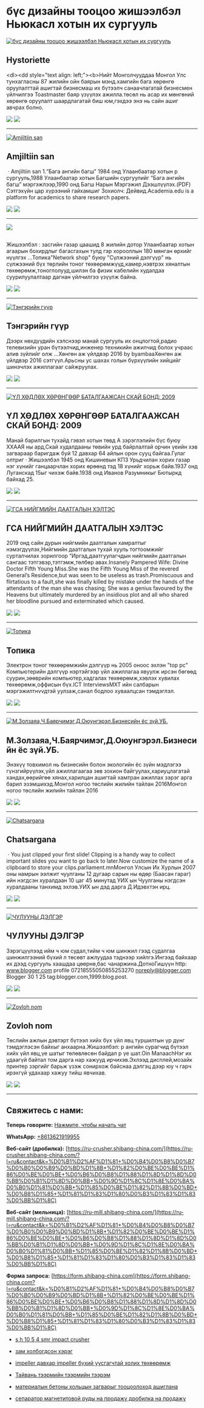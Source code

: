 # бүс дизайны тооцоо жишээлбэл Ньюкасл хотын их сургууль

<a href="https://swt.shibang-china.com/?l=ru&img&k=%D0%B1%D2%AF%D1%81+%D0%B4%D0%B8%D0%B7%D0%B0%D0%B9%D0%BD%D1%8B+%D1%82%D0%BE%D0%BE%D1%86%D0%BE%D0%BE+%D0%B6%D0%B8%D1%88%D1%8D%D1%8D%D0%BB%D0%B1%D1%8D%D0%BB+%D0%9D%D1%8C%D1%8E%D0%BA%D0%B0%D1%81%D0%BB+%D1%85%D0%BE%D1%82%D1%8B%D0%BD+%D0%B8%D1%85+%D1%81%D1%83%D1%80%D0%B3%D1%83%D1%83%D0%BB%D1%8C" target="_blank">![бүс дизайны тооцоо жишээлбэл Ньюкасл хотын их сургууль](http://static.shibang-china.com/all-800x300/249.jpg)</a>

## Hystoriette
&lt;dl&gt;&lt;dd style=&quot;text align: left;&quot;&gt;&lt;b&gt;Нийт Монголчууддаа Монгол Улс тунхагласны 87 жилийн ойн баярын мэнд.хамгийн бага хөрөнгө оруулалттай ашигтай бизнесмаш их бүтээлч санаачлагатай бизнесмен үйлчилгээ Toastmaster баяр үзүүлэх ажилла.төсөл нь асар их мөнгөний хөрөнгө оруулалт шаардлагатай биш юм,гэхдээ энэ нь сайн ашиг авчрах болно.


<a href="https://whatsapp.shibangsoft.com/WhatsApp.php" target="_blank" title="WhatsApp">![](http://static.shibang-china.com/icon/whatsapp.png)</a> <a href="https://swt.shibang-china.com/?l=ru&icon&k=%D0%B1%D2%AF%D1%81+%D0%B4%D0%B8%D0%B7%D0%B0%D0%B9%D0%BD%D1%8B+%D1%82%D0%BE%D0%BE%D1%86%D0%BE%D0%BE+%D0%B6%D0%B8%D1%88%D1%8D%D1%8D%D0%BB%D0%B1%D1%8D%D0%BB+%D0%9D%D1%8C%D1%8E%D0%BA%D0%B0%D1%81%D0%BB+%D1%85%D0%BE%D1%82%D1%8B%D0%BD+%D0%B8%D1%85+%D1%81%D1%83%D1%80%D0%B3%D1%83%D1%83%D0%BB%D1%8C" target="_blank">![](http://static.shibang-china.com/icon/chat-ru.png)</a>

---

<a href="https://swt.shibang-china.com/?l=ru&img&k=%D0%B1%D2%AF%D1%81+%D0%B4%D0%B8%D0%B7%D0%B0%D0%B9%D0%BD%D1%8B+%D1%82%D0%BE%D0%BE%D1%86%D0%BE%D0%BE+%D0%B6%D0%B8%D1%88%D1%8D%D1%8D%D0%BB%D0%B1%D1%8D%D0%BB+%D0%9D%D1%8C%D1%8E%D0%BA%D0%B0%D1%81%D0%BB+%D1%85%D0%BE%D1%82%D1%8B%D0%BD+%D0%B8%D1%85+%D1%81%D1%83%D1%80%D0%B3%D1%83%D1%83%D0%BB%D1%8C" target="_blank">![Amjiltiin san](http://static.shibang-china.com/all-800x300/1092.jpg)</a>

## Amjiltiin san
&nbsp;&#0183;&#32;Amjiltiin san 1.“Бага ангийн багш” 1984 онд Улаанбаатар хотын р сургууль,1988 Улаанбаатар хотын Багшийн сургуулийг “Бага ангийн багш” мэргэжлээр,1990 онд Багш Нарын Мэргэжил Дээшлүүлэх.(PDF) Сэтгэхүйн цар хүрээний гайхамшиг Зохиолч: Дейвид.Academia.edu is a platform for academics to share research papers.


<a href="https://whatsapp.shibangsoft.com/WhatsApp.php" target="_blank" title="WhatsApp">![](http://static.shibang-china.com/icon/whatsapp.png)</a> <a href="https://swt.shibang-china.com/?l=ru&icon&k=%D0%B1%D2%AF%D1%81+%D0%B4%D0%B8%D0%B7%D0%B0%D0%B9%D0%BD%D1%8B+%D1%82%D0%BE%D0%BE%D1%86%D0%BE%D0%BE+%D0%B6%D0%B8%D1%88%D1%8D%D1%8D%D0%BB%D0%B1%D1%8D%D0%BB+%D0%9D%D1%8C%D1%8E%D0%BA%D0%B0%D1%81%D0%BB+%D1%85%D0%BE%D1%82%D1%8B%D0%BD+%D0%B8%D1%85+%D1%81%D1%83%D1%80%D0%B3%D1%83%D1%83%D0%BB%D1%8C" target="_blank">![](http://static.shibang-china.com/icon/chat-ru.png)</a>

---

<a href="https://swt.shibang-china.com/?l=ru&img&k=%D0%B1%D2%AF%D1%81+%D0%B4%D0%B8%D0%B7%D0%B0%D0%B9%D0%BD%D1%8B+%D1%82%D0%BE%D0%BE%D1%86%D0%BE%D0%BE+%D0%B6%D0%B8%D1%88%D1%8D%D1%8D%D0%BB%D0%B1%D1%8D%D0%BB+%D0%9D%D1%8C%D1%8E%D0%BA%D0%B0%D1%81%D0%BB+%D1%85%D0%BE%D1%82%D1%8B%D0%BD+%D0%B8%D1%85+%D1%81%D1%83%D1%80%D0%B3%D1%83%D1%83%D0%BB%D1%8C" target="_blank">![](http://static.shibang-china.com/all-800x300/592.jpg)</a>

## 
Жишээлбэл : засгийн газар цаашид 8 жилийн дотор Улаанбаатар хотын агаарын бохирдлыг багасгахын тулд гэр хорооллын 180 мянган өрхийг нүүлгэх …Топика&quot;Network shop&quot; буюу &quot;Сүлжээний дэлгүүр&quot; нь сүлжээний бүх төрлийн тоног төхөөрөмжүүд,камер,нэвтрэх хяналтын төхөөрөмж,тоноглолууд,шилэн ба физик кабелийн худалдаа суурилуулалтаар дагнан үйлчилгээ үзүүлж байна.


<a href="https://whatsapp.shibangsoft.com/WhatsApp.php" target="_blank" title="WhatsApp">![](http://static.shibang-china.com/icon/whatsapp.png)</a> <a href="https://swt.shibang-china.com/?l=ru&icon&k=%D0%B1%D2%AF%D1%81+%D0%B4%D0%B8%D0%B7%D0%B0%D0%B9%D0%BD%D1%8B+%D1%82%D0%BE%D0%BE%D1%86%D0%BE%D0%BE+%D0%B6%D0%B8%D1%88%D1%8D%D1%8D%D0%BB%D0%B1%D1%8D%D0%BB+%D0%9D%D1%8C%D1%8E%D0%BA%D0%B0%D1%81%D0%BB+%D1%85%D0%BE%D1%82%D1%8B%D0%BD+%D0%B8%D1%85+%D1%81%D1%83%D1%80%D0%B3%D1%83%D1%83%D0%BB%D1%8C" target="_blank">![](http://static.shibang-china.com/icon/chat-ru.png)</a>

---

<a href="https://swt.shibang-china.com/?l=ru&img&k=%D0%B1%D2%AF%D1%81+%D0%B4%D0%B8%D0%B7%D0%B0%D0%B9%D0%BD%D1%8B+%D1%82%D0%BE%D0%BE%D1%86%D0%BE%D0%BE+%D0%B6%D0%B8%D1%88%D1%8D%D1%8D%D0%BB%D0%B1%D1%8D%D0%BB+%D0%9D%D1%8C%D1%8E%D0%BA%D0%B0%D1%81%D0%BB+%D1%85%D0%BE%D1%82%D1%8B%D0%BD+%D0%B8%D1%85+%D1%81%D1%83%D1%80%D0%B3%D1%83%D1%83%D0%BB%D1%8C" target="_blank">![Тэнгэрийн гүүр](http://static.shibang-china.com/all-800x300/541.jpg)</a>

## Тэнгэрийн гүүр
Дээрх нөхдүүдийн хэлснээр манай сургууль их онцлогтой,радио телевизийн уран бүтээлчид,инженер техникийн ажилчид болох учраас алив зүйлийг олж …Хөнгөн аж үйлдвэр 2016 by byambaaХөнгөн аж үйлдвэр 2016 сэтгүүл.Арьсны ус шахах голын бүрхүүлийн хийцийг шинэчлэх ажиллагааг сайжруулах.


<a href="https://whatsapp.shibangsoft.com/WhatsApp.php" target="_blank" title="WhatsApp">![](http://static.shibang-china.com/icon/whatsapp.png)</a> <a href="https://swt.shibang-china.com/?l=ru&icon&k=%D0%B1%D2%AF%D1%81+%D0%B4%D0%B8%D0%B7%D0%B0%D0%B9%D0%BD%D1%8B+%D1%82%D0%BE%D0%BE%D1%86%D0%BE%D0%BE+%D0%B6%D0%B8%D1%88%D1%8D%D1%8D%D0%BB%D0%B1%D1%8D%D0%BB+%D0%9D%D1%8C%D1%8E%D0%BA%D0%B0%D1%81%D0%BB+%D1%85%D0%BE%D1%82%D1%8B%D0%BD+%D0%B8%D1%85+%D1%81%D1%83%D1%80%D0%B3%D1%83%D1%83%D0%BB%D1%8C" target="_blank">![](http://static.shibang-china.com/icon/chat-ru.png)</a>

---

<a href="https://swt.shibang-china.com/?l=ru&img&k=%D0%B1%D2%AF%D1%81+%D0%B4%D0%B8%D0%B7%D0%B0%D0%B9%D0%BD%D1%8B+%D1%82%D0%BE%D0%BE%D1%86%D0%BE%D0%BE+%D0%B6%D0%B8%D1%88%D1%8D%D1%8D%D0%BB%D0%B1%D1%8D%D0%BB+%D0%9D%D1%8C%D1%8E%D0%BA%D0%B0%D1%81%D0%BB+%D1%85%D0%BE%D1%82%D1%8B%D0%BD+%D0%B8%D1%85+%D1%81%D1%83%D1%80%D0%B3%D1%83%D1%83%D0%BB%D1%8C" target="_blank">![ҮЛ ХӨДЛӨХ ХӨРӨНГӨӨР БАТАЛГААЖСАН СКАЙ БОНД: 2009](http://static.shibang-china.com/all-800x300/487.jpg)</a>

## ҮЛ ХӨДЛӨХ ХӨРӨНГӨӨР БАТАЛГААЖСАН СКАЙ БОНД: 2009
Манай барилгын тухайд гэвэл хотын төвд А зэрэглэлийн бүс буюу ХХААЯ ны ард,Скай худалдааны төвийн урд байрлалтай орчин үеийн хэв загвараар баригдаж буй 12 давхар 64 айлын орон сууц байгаа.Гулаг олтриг&nbsp;&#0183;&#32;Жишээлбэл 1945 онд Кишиневын КПЗ Урьдчилан хорих газар нэг хүнийг ганцаарчлан хорих өрөөнд тэд 18 хүнийг хорьж байв.1937 онд Луганскад 15ыг чихэж байв.1938 онд Иванов Разумникыг Бютыркд байхад 25.


<a href="https://whatsapp.shibangsoft.com/WhatsApp.php" target="_blank" title="WhatsApp">![](http://static.shibang-china.com/icon/whatsapp.png)</a> <a href="https://swt.shibang-china.com/?l=ru&icon&k=%D0%B1%D2%AF%D1%81+%D0%B4%D0%B8%D0%B7%D0%B0%D0%B9%D0%BD%D1%8B+%D1%82%D0%BE%D0%BE%D1%86%D0%BE%D0%BE+%D0%B6%D0%B8%D1%88%D1%8D%D1%8D%D0%BB%D0%B1%D1%8D%D0%BB+%D0%9D%D1%8C%D1%8E%D0%BA%D0%B0%D1%81%D0%BB+%D1%85%D0%BE%D1%82%D1%8B%D0%BD+%D0%B8%D1%85+%D1%81%D1%83%D1%80%D0%B3%D1%83%D1%83%D0%BB%D1%8C" target="_blank">![](http://static.shibang-china.com/icon/chat-ru.png)</a>

---

<a href="https://swt.shibang-china.com/?l=ru&img&k=%D0%B1%D2%AF%D1%81+%D0%B4%D0%B8%D0%B7%D0%B0%D0%B9%D0%BD%D1%8B+%D1%82%D0%BE%D0%BE%D1%86%D0%BE%D0%BE+%D0%B6%D0%B8%D1%88%D1%8D%D1%8D%D0%BB%D0%B1%D1%8D%D0%BB+%D0%9D%D1%8C%D1%8E%D0%BA%D0%B0%D1%81%D0%BB+%D1%85%D0%BE%D1%82%D1%8B%D0%BD+%D0%B8%D1%85+%D1%81%D1%83%D1%80%D0%B3%D1%83%D1%83%D0%BB%D1%8C" target="_blank">![ГСА НИЙГМИЙН ДААТГАЛЫН ХЭЛТЭС](http://static.shibang-china.com/all-800x300/1050.jpg)</a>

## ГСА НИЙГМИЙН ДААТГАЛЫН ХЭЛТЭС
2019 онд сайн дурын нийгмийн даатгалын хамралтыг нэмэгдүүлэх,Нийгмийн даатгалын тухай хууль тогтоомжийг сурталчилах зорилгоор “Иргэд,даатгуулагчдын нийгмийн даатгалын сангаас тэтгэвэр,тэтгэмж,төлбөр авах.Insanely Pampered Wife: Divine Doctor Fifth Young Miss.She was the Fifth Young Miss of the revered General’s Residence,but was seen to be useless as trash.Promiscuous and flirtatious to a fault,she was finally killed by mistake under the hands of the attendants of the man she was chasing; She was a genius favoured by the Heavens but ultimately murdered by an insidious plot and all who shared her bloodline pursued and exterminated which caused.


<a href="https://whatsapp.shibangsoft.com/WhatsApp.php" target="_blank" title="WhatsApp">![](http://static.shibang-china.com/icon/whatsapp.png)</a> <a href="https://swt.shibang-china.com/?l=ru&icon&k=%D0%B1%D2%AF%D1%81+%D0%B4%D0%B8%D0%B7%D0%B0%D0%B9%D0%BD%D1%8B+%D1%82%D0%BE%D0%BE%D1%86%D0%BE%D0%BE+%D0%B6%D0%B8%D1%88%D1%8D%D1%8D%D0%BB%D0%B1%D1%8D%D0%BB+%D0%9D%D1%8C%D1%8E%D0%BA%D0%B0%D1%81%D0%BB+%D1%85%D0%BE%D1%82%D1%8B%D0%BD+%D0%B8%D1%85+%D1%81%D1%83%D1%80%D0%B3%D1%83%D1%83%D0%BB%D1%8C" target="_blank">![](http://static.shibang-china.com/icon/chat-ru.png)</a>

---

<a href="https://swt.shibang-china.com/?l=ru&img&k=%D0%B1%D2%AF%D1%81+%D0%B4%D0%B8%D0%B7%D0%B0%D0%B9%D0%BD%D1%8B+%D1%82%D0%BE%D0%BE%D1%86%D0%BE%D0%BE+%D0%B6%D0%B8%D1%88%D1%8D%D1%8D%D0%BB%D0%B1%D1%8D%D0%BB+%D0%9D%D1%8C%D1%8E%D0%BA%D0%B0%D1%81%D0%BB+%D1%85%D0%BE%D1%82%D1%8B%D0%BD+%D0%B8%D1%85+%D1%81%D1%83%D1%80%D0%B3%D1%83%D1%83%D0%BB%D1%8C" target="_blank">![Топика](http://static.shibang-china.com/all-800x300/895.jpg)</a>

## Топика
Электрон тоног төхөөрөмжийн дэлгүүр нь 2005 оноос эхлэн &quot;top pc&quot; Компьютерийн дэлгүүр нэртэйгээр үйл ажиллагаа явуулж ирсэн бөгөөд суурин,зөөврийн компьютер,хадгалах төхөөрөмж,хэвлэх хувилах төхөөрөмж,оффисын бүх.ICT InterviewsMXT ийн салбарын мэргэжилтнvvдтэй уулзаж,санал бодлоо хуваалцсан тэмдэглэл.


<a href="https://whatsapp.shibangsoft.com/WhatsApp.php" target="_blank" title="WhatsApp">![](http://static.shibang-china.com/icon/whatsapp.png)</a> <a href="https://swt.shibang-china.com/?l=ru&icon&k=%D0%B1%D2%AF%D1%81+%D0%B4%D0%B8%D0%B7%D0%B0%D0%B9%D0%BD%D1%8B+%D1%82%D0%BE%D0%BE%D1%86%D0%BE%D0%BE+%D0%B6%D0%B8%D1%88%D1%8D%D1%8D%D0%BB%D0%B1%D1%8D%D0%BB+%D0%9D%D1%8C%D1%8E%D0%BA%D0%B0%D1%81%D0%BB+%D1%85%D0%BE%D1%82%D1%8B%D0%BD+%D0%B8%D1%85+%D1%81%D1%83%D1%80%D0%B3%D1%83%D1%83%D0%BB%D1%8C" target="_blank">![](http://static.shibang-china.com/icon/chat-ru.png)</a>

---

<a href="https://swt.shibang-china.com/?l=ru&img&k=%D0%B1%D2%AF%D1%81+%D0%B4%D0%B8%D0%B7%D0%B0%D0%B9%D0%BD%D1%8B+%D1%82%D0%BE%D0%BE%D1%86%D0%BE%D0%BE+%D0%B6%D0%B8%D1%88%D1%8D%D1%8D%D0%BB%D0%B1%D1%8D%D0%BB+%D0%9D%D1%8C%D1%8E%D0%BA%D0%B0%D1%81%D0%BB+%D1%85%D0%BE%D1%82%D1%8B%D0%BD+%D0%B8%D1%85+%D1%81%D1%83%D1%80%D0%B3%D1%83%D1%83%D0%BB%D1%8C" target="_blank">![М.Золзаяа,Ч.Баярчимэг,Д.Оюунгэрэл.Бизнесийн ёс зүй.УБ.](http://static.shibang-china.com/all-800x300/1515.jpg)</a>

## М.Золзаяа,Ч.Баярчимэг,Д.Оюунгэрэл.Бизнесийн ёс зүй.УБ.
Энэхүү товхимол нь бизнесийн болон экологийн ёс зүйн мэдлэгээ гүнзгийрүүлэх,үйл ажиллагаагаа зөв зохион байгуулах,хариуцлагатай хандах,өөрийгөө хянах,харилцан ашигтай хамтран ажиллах зэрэг арга барил эзэмшихэд.Монгол ногоо төслийн жилийн тайлан 2016Монгол ногоо төслийн жилийн тайлан 2016


<a href="https://whatsapp.shibangsoft.com/WhatsApp.php" target="_blank" title="WhatsApp">![](http://static.shibang-china.com/icon/whatsapp.png)</a> <a href="https://swt.shibang-china.com/?l=ru&icon&k=%D0%B1%D2%AF%D1%81+%D0%B4%D0%B8%D0%B7%D0%B0%D0%B9%D0%BD%D1%8B+%D1%82%D0%BE%D0%BE%D1%86%D0%BE%D0%BE+%D0%B6%D0%B8%D1%88%D1%8D%D1%8D%D0%BB%D0%B1%D1%8D%D0%BB+%D0%9D%D1%8C%D1%8E%D0%BA%D0%B0%D1%81%D0%BB+%D1%85%D0%BE%D1%82%D1%8B%D0%BD+%D0%B8%D1%85+%D1%81%D1%83%D1%80%D0%B3%D1%83%D1%83%D0%BB%D1%8C" target="_blank">![](http://static.shibang-china.com/icon/chat-ru.png)</a>

---

<a href="https://swt.shibang-china.com/?l=ru&img&k=%D0%B1%D2%AF%D1%81+%D0%B4%D0%B8%D0%B7%D0%B0%D0%B9%D0%BD%D1%8B+%D1%82%D0%BE%D0%BE%D1%86%D0%BE%D0%BE+%D0%B6%D0%B8%D1%88%D1%8D%D1%8D%D0%BB%D0%B1%D1%8D%D0%BB+%D0%9D%D1%8C%D1%8E%D0%BA%D0%B0%D1%81%D0%BB+%D1%85%D0%BE%D1%82%D1%8B%D0%BD+%D0%B8%D1%85+%D1%81%D1%83%D1%80%D0%B3%D1%83%D1%83%D0%BB%D1%8C" target="_blank">![Chatsargana](http://static.shibang-china.com/all-800x300/751.jpg)</a>

## Chatsargana
&nbsp;&#0183;&#32;You just clipped your first slide! Clipping is a handy way to collect important slides you want to go back to later.Now customize the name of a clipboard to store your clips.parliament.mnМонгол Улсын Их Хурлын 2007 оны намрын ээлжит чуулганы 12 дугаар сарын ны өдөр (Баасан гараг) ийн нэгдсэн хуралдаан 10 цаг 45 минутад УИХ ын Чуулганы нэгдсэн хуралдааны танхимд эхлэв.УИХ ын дэд дарга Д.Идэвхтэн ирц.


<a href="https://whatsapp.shibangsoft.com/WhatsApp.php" target="_blank" title="WhatsApp">![](http://static.shibang-china.com/icon/whatsapp.png)</a> <a href="https://swt.shibang-china.com/?l=ru&icon&k=%D0%B1%D2%AF%D1%81+%D0%B4%D0%B8%D0%B7%D0%B0%D0%B9%D0%BD%D1%8B+%D1%82%D0%BE%D0%BE%D1%86%D0%BE%D0%BE+%D0%B6%D0%B8%D1%88%D1%8D%D1%8D%D0%BB%D0%B1%D1%8D%D0%BB+%D0%9D%D1%8C%D1%8E%D0%BA%D0%B0%D1%81%D0%BB+%D1%85%D0%BE%D1%82%D1%8B%D0%BD+%D0%B8%D1%85+%D1%81%D1%83%D1%80%D0%B3%D1%83%D1%83%D0%BB%D1%8C" target="_blank">![](http://static.shibang-china.com/icon/chat-ru.png)</a>

---

<a href="https://swt.shibang-china.com/?l=ru&img&k=%D0%B1%D2%AF%D1%81+%D0%B4%D0%B8%D0%B7%D0%B0%D0%B9%D0%BD%D1%8B+%D1%82%D0%BE%D0%BE%D1%86%D0%BE%D0%BE+%D0%B6%D0%B8%D1%88%D1%8D%D1%8D%D0%BB%D0%B1%D1%8D%D0%BB+%D0%9D%D1%8C%D1%8E%D0%BA%D0%B0%D1%81%D0%BB+%D1%85%D0%BE%D1%82%D1%8B%D0%BD+%D0%B8%D1%85+%D1%81%D1%83%D1%80%D0%B3%D1%83%D1%83%D0%BB%D1%8C" target="_blank">![ЧУЛУУНЫ ДЭЛГЭР](http://static.shibang-china.com/all-800x300/1389.jpg)</a>

## ЧУЛУУНЫ ДЭЛГЭР
Зэрэгцүүлээд ийм ч юм судал,тийм ч юм шинжил гээд судалгаа шинжилгээний бүхий л төсөвт ажлуудаа тэднээр хийлгэ.Ингээд байхаар их дээд сургууль хаашдаа цөөрнө,бас чанаржина.ДотноГишүүн http: www.blogger.com profile 07218555050855253270 noreply@blogger.com Blogger 30 1 25 tag:blogger.com,1999:blog.post.


<a href="https://whatsapp.shibangsoft.com/WhatsApp.php" target="_blank" title="WhatsApp">![](http://static.shibang-china.com/icon/whatsapp.png)</a> <a href="https://swt.shibang-china.com/?l=ru&icon&k=%D0%B1%D2%AF%D1%81+%D0%B4%D0%B8%D0%B7%D0%B0%D0%B9%D0%BD%D1%8B+%D1%82%D0%BE%D0%BE%D1%86%D0%BE%D0%BE+%D0%B6%D0%B8%D1%88%D1%8D%D1%8D%D0%BB%D0%B1%D1%8D%D0%BB+%D0%9D%D1%8C%D1%8E%D0%BA%D0%B0%D1%81%D0%BB+%D1%85%D0%BE%D1%82%D1%8B%D0%BD+%D0%B8%D1%85+%D1%81%D1%83%D1%80%D0%B3%D1%83%D1%83%D0%BB%D1%8C" target="_blank">![](http://static.shibang-china.com/icon/chat-ru.png)</a>

---

<a href="https://swt.shibang-china.com/?l=ru&img&k=%D0%B1%D2%AF%D1%81+%D0%B4%D0%B8%D0%B7%D0%B0%D0%B9%D0%BD%D1%8B+%D1%82%D0%BE%D0%BE%D1%86%D0%BE%D0%BE+%D0%B6%D0%B8%D1%88%D1%8D%D1%8D%D0%BB%D0%B1%D1%8D%D0%BB+%D0%9D%D1%8C%D1%8E%D0%BA%D0%B0%D1%81%D0%BB+%D1%85%D0%BE%D1%82%D1%8B%D0%BD+%D0%B8%D1%85+%D1%81%D1%83%D1%80%D0%B3%D1%83%D1%83%D0%BB%D1%8C" target="_blank">![Zovloh nom](http://static.shibang-china.com/all-800x300/790.jpg)</a>

## Zovloh nom
Төслийн ажлын дэвтэрт бүтээл хийх бүх үйл явц туршилтын үр дүнг тэмдэглэсэн байхыг анхаарна.Жишээлбэл: р ангийн сурагчид бүтээл хийх үйл явц,үе шатыг төлөвлөсөн байдал р үе шат.Oin ManaachНэг их удаагүй байтал том дарга нар хажууд ирчихэв.Эхлээд дисплей,мозайк принтер зэргийг барьж үзэж сонирхож байснаа дэлгэц дээр юу ч гарч ирэхгүй удахаар хажуу тийш явчихав.


<a href="https://whatsapp.shibangsoft.com/WhatsApp.php" target="_blank" title="WhatsApp">![](http://static.shibang-china.com/icon/whatsapp.png)</a> <a href="https://swt.shibang-china.com/?l=ru&icon&k=%D0%B1%D2%AF%D1%81+%D0%B4%D0%B8%D0%B7%D0%B0%D0%B9%D0%BD%D1%8B+%D1%82%D0%BE%D0%BE%D1%86%D0%BE%D0%BE+%D0%B6%D0%B8%D1%88%D1%8D%D1%8D%D0%BB%D0%B1%D1%8D%D0%BB+%D0%9D%D1%8C%D1%8E%D0%BA%D0%B0%D1%81%D0%BB+%D1%85%D0%BE%D1%82%D1%8B%D0%BD+%D0%B8%D1%85+%D1%81%D1%83%D1%80%D0%B3%D1%83%D1%83%D0%BB%D1%8C" target="_blank">![](http://static.shibang-china.com/icon/chat-ru.png)</a>

---
## Свяжитесь с нами:

**Теперь говорите:** [Нажмите, чтобы начать чат](https://swt.shibang-china.com?l=ru&contact&k=%D0%B1%D2%AF%D1%81+%D0%B4%D0%B8%D0%B7%D0%B0%D0%B9%D0%BD%D1%8B+%D1%82%D0%BE%D0%BE%D1%86%D0%BE%D0%BE+%D0%B6%D0%B8%D1%88%D1%8D%D1%8D%D0%BB%D0%B1%D1%8D%D0%BB+%D0%9D%D1%8C%D1%8E%D0%BA%D0%B0%D1%81%D0%BB+%D1%85%D0%BE%D1%82%D1%8B%D0%BD+%D0%B8%D1%85+%D1%81%D1%83%D1%80%D0%B3%D1%83%D1%83%D0%BB%D1%8C)

**WhatsApp:**  [+8613621919955](https://whatsapp.shibangsoft.com/WhatsApp.php)

**Веб-сайт (дробилка):** [https://ru-crusher.shibang-china.com/](https://ru-crusher.shibang-china.com/?l=ru&contact&k=%D0%B1%D2%AF%D1%81+%D0%B4%D0%B8%D0%B7%D0%B0%D0%B9%D0%BD%D1%8B+%D1%82%D0%BE%D0%BE%D1%86%D0%BE%D0%BE+%D0%B6%D0%B8%D1%88%D1%8D%D1%8D%D0%BB%D0%B1%D1%8D%D0%BB+%D0%9D%D1%8C%D1%8E%D0%BA%D0%B0%D1%81%D0%BB+%D1%85%D0%BE%D1%82%D1%8B%D0%BD+%D0%B8%D1%85+%D1%81%D1%83%D1%80%D0%B3%D1%83%D1%83%D0%BB%D1%8C)

**Веб-сайт (мельница):** [https://ru-mill.shibang-china.com/](https://ru-mill.shibang-china.com/?l=ru&contact&k=%D0%B1%D2%AF%D1%81+%D0%B4%D0%B8%D0%B7%D0%B0%D0%B9%D0%BD%D1%8B+%D1%82%D0%BE%D0%BE%D1%86%D0%BE%D0%BE+%D0%B6%D0%B8%D1%88%D1%8D%D1%8D%D0%BB%D0%B1%D1%8D%D0%BB+%D0%9D%D1%8C%D1%8E%D0%BA%D0%B0%D1%81%D0%BB+%D1%85%D0%BE%D1%82%D1%8B%D0%BD+%D0%B8%D1%85+%D1%81%D1%83%D1%80%D0%B3%D1%83%D1%83%D0%BB%D1%8C)

**Форма запроса:** [https://form.shibang-china.com](https://form.shibang-china.com?l=ru&contact&k=%D0%B1%D2%AF%D1%81+%D0%B4%D0%B8%D0%B7%D0%B0%D0%B9%D0%BD%D1%8B+%D1%82%D0%BE%D0%BE%D1%86%D0%BE%D0%BE+%D0%B6%D0%B8%D1%88%D1%8D%D1%8D%D0%BB%D0%B1%D1%8D%D0%BB+%D0%9D%D1%8C%D1%8E%D0%BA%D0%B0%D1%81%D0%BB+%D1%85%D0%BE%D1%82%D1%8B%D0%BD+%D0%B8%D1%85+%D1%81%D1%83%D1%80%D0%B3%D1%83%D1%83%D0%BB%D1%8C)

* [s h 10 5 4 smr impact crusher](../129/s%20h%2010%205%204%20smr%20impact%20crusher.md)

* [зам холбогдсон хэрэг](../129/%D0%B7%D0%B0%D0%BC%20%D1%85%D0%BE%D0%BB%D0%B1%D0%BE%D0%B3%D0%B4%D1%81%D0%BE%D0%BD%20%D1%85%D1%8D%D1%80%D1%8D%D0%B3.md)

* [impeller давхар impeller бүхий уусгагчтай холих төхөөрөмж](../130/impeller%20%D0%B4%D0%B0%D0%B2%D1%85%D0%B0%D1%80%20impeller%20%D0%B1%D2%AF%D1%85%D0%B8%D0%B9%20%D1%83%D1%83%D1%81%D0%B3%D0%B0%D0%B3%D1%87%D1%82%D0%B0%D0%B9%20%D1%85%D0%BE%D0%BB%D0%B8%D1%85%20%D1%82%D3%A9%D1%85%D3%A9%D3%A9%D1%80%D3%A9%D0%BC%D0%B6.md)

* [Тайвань тээрмийн тээрмийн тээрэм](../130/%D0%A2%D0%B0%D0%B9%D0%B2%D0%B0%D0%BD%D1%8C%20%D1%82%D1%8D%D1%8D%D1%80%D0%BC%D0%B8%D0%B9%D0%BD%20%D1%82%D1%8D%D1%8D%D1%80%D0%BC%D0%B8%D0%B9%D0%BD%20%D1%82%D1%8D%D1%8D%D1%80%D1%8D%D0%BC.md)

* [материалын бетоны хольцын загварыг тооцоолоход ашиглана](../128/%D0%BC%D0%B0%D1%82%D0%B5%D1%80%D0%B8%D0%B0%D0%BB%D1%8B%D0%BD%20%D0%B1%D0%B5%D1%82%D0%BE%D0%BD%D1%8B%20%D1%85%D0%BE%D0%BB%D1%8C%D1%86%D1%8B%D0%BD%20%D0%B7%D0%B0%D0%B3%D0%B2%D0%B0%D1%80%D1%8B%D0%B3%20%D1%82%D0%BE%D0%BE%D1%86%D0%BE%D0%BE%D0%BB%D0%BE%D1%85%D0%BE%D0%B4%20%D0%B0%D1%88%D0%B8%D0%B3%D0%BB%D0%B0%D0%BD%D0%B0.md)

* [сепаратор магнетитовой руды на продажу дробилка на продажу](../126/%D1%81%D0%B5%D0%BF%D0%B0%D1%80%D0%B0%D1%82%D0%BE%D1%80%20%D0%BC%D0%B0%D0%B3%D0%BD%D0%B5%D1%82%D0%B8%D1%82%D0%BE%D0%B2%D0%BE%D0%B9%20%D1%80%D1%83%D0%B4%D1%8B%20%D0%BD%D0%B0%20%D0%BF%D1%80%D0%BE%D0%B4%D0%B0%D0%B6%D1%83%20%D0%B4%D1%80%D0%BE%D0%B1%D0%B8%D0%BB%D0%BA%D0%B0%20%D0%BD%D0%B0%20%D0%BF%D1%80%D0%BE%D0%B4%D0%B0%D0%B6%D1%83.md)